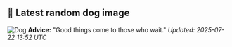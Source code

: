 ## 🐶 Latest random dog image
![Dog](https://images.dog.ceo/breeds/greyhound-indian/rampur-greyhound.jpg)
**Advice:** "Good things come to those who wait."
*Updated: 2025-07-22 13:52 UTC*
